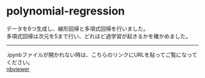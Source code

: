 # polynomial-regression
データを6つ生成し、線形回帰と多項式回帰を行いました。  
多項式回帰は次元を5まで行い、どれほど過学習が起きるかを確かめました。

***
.ipynbファイルが開かれない時は、こちらのリンクにURLを貼ってご覧になってください。  
[nbviewer](https://nbviewer.jupyter.org/)
